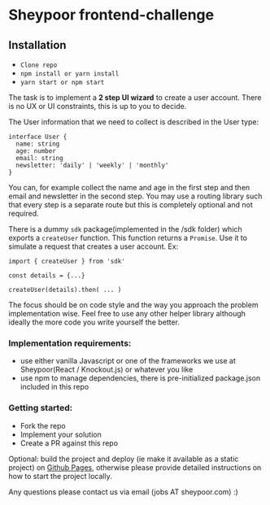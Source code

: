 # Sheypoor frontend-challenge

## Installation

- `Clone repo`
- `npm install or yarn install`
- `yarn start or npm start`

The task is to implement a **2 step UI wizard** to create a user account. There
is no UX or UI constraints, this is up to you to decide.

The User information that we need to collect is described in the User type:

```
interface User {
  name: string
  age: number
  email: string
  newsletter: 'daily' | 'weekly' | 'monthly'
}
```

You can, for example collect the name and age in the first step and then email
and newsletter in the second step. You may use a routing library such that every
step is a separate route but this is completely optional and not required.

There is a dummy `sdk` package(implemented in the /sdk folder) which exports a
`createUser` function. This function returns a `Promise`. Use it to simulate a
request that creates a user account. Ex:

```
import { createUser } from 'sdk'

const details = {...}

createUser(details).then( ... )
```

The focus should be on code style and the way you approach the problem
implementation wise. Feel free to use any other helper library although ideally
the more code you write yourself the better.

### Implementation requirements:

- use either vanilla Javascript or one of the frameworks we use at
  Sheypoor(React / Knockout.js) or whatever you like
- use npm to manage dependencies, there is pre-initialized package.json included
  in this repo

### Getting started:

- Fork the repo
- Implement your solution
- Create a PR against this repo

Optional: build the project and deploy (ie make it available as a static
project) on [Github Pages](https://pages.github.com/), otherwise please provide
detailed instructions on how to start the project locally.

Any questions please contact us via email (jobs AT sheypoor.com) :)
